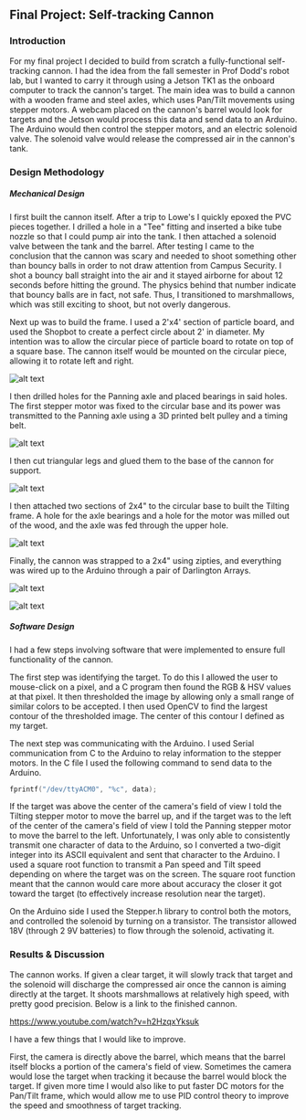 
## Final Project: Self-tracking Cannon
### Introduction
For my final project I decided to build from scratch a fully-functional self-tracking cannon. I had the idea from the fall semester in Prof Dodd's robot lab, but I wanted to carry it through using a Jetson TK1 as the onboard computer to track the cannon's target. The main idea was to build a cannon with a wooden frame and steel axles, which uses Pan/Tilt movements using stepper motors. A webcam placed on the cannon's barrel would look for targets and the Jetson would process this data and send data to an Arduino. The Arduino would then control the stepper motors, and an electric solenoid valve. The solenoid valve would release the compressed air in the cannon's tank. 

### Design Methodology
##### Mechanical Design
I first built the cannon itself. After a trip to Lowe's I quickly epoxed the PVC pieces together. I drilled a hole in a "Tee" fitting and inserted a bike tube nozzle so that I could pump air into the tank. I then attached a solenoid valve between the tank and the barrel. After testing I came to the conclusion that the cannon was scary and needed to shoot something other than bouncy balls in order to not draw attention from Campus Security. I shot a bouncy ball straight into the air and it stayed airborne for about 12 seconds before hitting the ground. The physics behind that number indicate that bouncy balls are in fact, not safe. Thus, I transitioned to marshmallows, which was still exciting to shoot, but not overly dangerous. 

Next up was to build the frame. I used a 2'x4' section of particle board, and used the Shopbot to create a perfect circle about 2' in diameter. My intention was to allow the circular piece of particle board to rotate on top of a square base. The cannon itself would be mounted on the circular piece, allowing it to rotate left and right.

![alt text](http://i.imgur.com/Hm1SLOH.jpg "Circular platform rotating atop base")

I then drilled holes for the Panning axle and placed bearings in said holes. The first stepper motor was fixed to the circular base and its power was transmitted to the Panning axle using a 3D printed belt pulley and a timing belt.

![alt text](http://i.imgur.com/U6oK6Z9.jpg "Pan motor and belt pulleys")

I then cut triangular legs and glued them to the base of the cannon for support.

![alt text](http://i.imgur.com/E3ccnQE.jpg "Legs for cannon's base")

I then attached two sections of 2x4" to the circular base to built the Tilting frame. A hole for the axle bearings and a hole for the motor was milled out of the wood, and the axle was fed through the upper hole.

![alt text](http://i.imgur.com/ivLSbvP.jpg "Tilting frame")

Finally, the cannon was strapped to a 2x4" using zipties, and everything was wired up to the Arduino through a pair of Darlington Arrays.

![alt text](http://i.imgur.com/EqSnnfT.jpg "Cannon strapped to 2x4")

![alt text](http://i.imgur.com/UsenWsZ.jpg "Wiring")

##### Software Design
I had a few steps involving software that were implemented to ensure full functionality of the cannon.

The first step was identifying the target. To do this I allowed the user to mouse-click on a pixel, and a C program then found the RGB & HSV values at that pixel. It then thresholded the image by allowing only a small range of similar colors to be accepted. I then used OpenCV to find the largest contour of the thresholded image. The center of this contour I defined as my target.

The next step was communicating with the Arduino. I used Serial communication from C to the Arduino to relay information to the stepper motors. In the C file I used the following command to send data to the Arduino.

```c
fprintf("/dev/ttyACM0", "%c", data);
```

If the target was above the center of the camera's field of view I told the Tilting stepper motor to move the barrel up, and if the target was to the left of the center of the camera's field of view I told the Panning stepper motor to move the barrel to the left. Unfortunately, I was only able to consistently transmit one character of data to the Arduino, so I converted a two-digit integer into its ASCII equivalent and sent that character to the Arduino. I used a square root function to transmit a Pan speed and Tilt speed depending on where the target was on the screen. The square root function meant that the cannon would care more about accuracy the closer it got toward the target (to effectively increase resolution near the target). 

On the Arduino side I used the Stepper.h library to control both the motors, and controlled the solenoid by turning on a transistor. The transistor allowed 18V (through 2 9V batteries) to flow through the solenoid, activating it. 

### Results & Discussion
The cannon works. If given a clear target, it will slowly track that target and the solenoid will discharge the compressed air once the cannon is aiming directly at the target. It shoots marshmallows at relatively high speed, with pretty good precision. Below is a link to the finished cannon.

https://www.youtube.com/watch?v=h2HzqxYksuk

I have a few things that I would like to improve.

First, the camera is directly above the barrel, which means that the barrel itself blocks a portion of the camera's field of view. Sometimes the camera would lose the target when tracking it because the barrel would block the target. If given more time I would also like to put faster DC motors for the Pan/Tilt frame, which would allow me to use PID control theory to improve the speed and smoothness of target tracking. 
